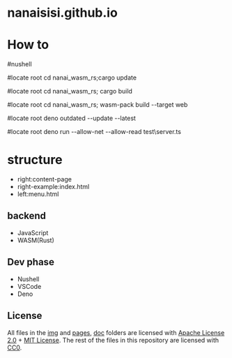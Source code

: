 # nanaisisi.github.io
# How to

#nushell

#locate root
cd nanai_wasm_rs;cargo update

#locate root
cd nanai_wasm_rs; cargo build

#locate root
cd nanai_wasm_rs; wasm-pack build --target web

#locate root
deno outdated --update --latest

#locate root
deno run --allow-net --allow-read test\server.ts

# structure

- right:content-page
- right-example:index.html
- left:menu.html

## backend

- JavaScript
- WASM(Rust)

## Dev phase

- Nushell
- VSCode
- Deno

## License

All files in the [img](./img) and [pages](./pages), [doc](./doc) folders are licensed with  [Apache License 2.0](./doc/LICENSE-APACHE) + [MIT License](./doc/LICENSE-MIT). The rest of the files in this repository are licensed with [CC0](./LICENSE).
